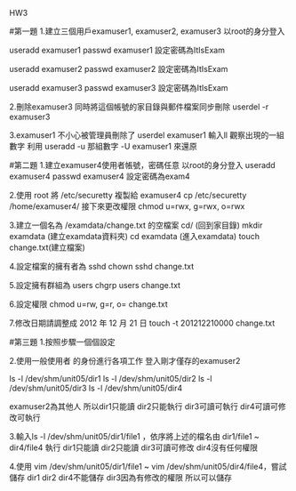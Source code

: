 HW3

#第一題
1.建立三個用戶examuser1, examuser2, examuser3
  以root的身分登入
  
  useradd examuser1
  passwd examuser1
  設定密碼為ItIsExam
  
  useradd examuser2
  passwd examuser2
  設定密碼為ItIsExam
  
  useradd examuser3
  passwd examuser3
  設定密碼為ItIsExam
  
2.刪除examuser3 同時將這個帳號的家目錄與郵件檔案同步刪除
  userdel -r examuser3
  
3.examuser1 不小心被管理員刪除了
  userdel examuser1
  輸入ll
  觀察出現的一組數字
  利用 useradd -u 那組數字 -U examuser1 來還原

#第二題
1.建立examuser4使用者帳號，密碼任意
  以root的身分登入
  useradd examuser4
  passwd examuser4
  設定密碼為exam4
  
2.使用 root 將 /etc/securetty 複製給 examuser4
  cp /etc/securetty /home/examuser4/
  接下來更改權限
  chmod u=rwx, g=rwx, o=rwx
  
3.建立一個名為 /examdata/change.txt 的空檔案
  cd/ (回到家目錄)
  mkdir examdata (建立examdata資料夾)
  cd examdata (進入examdata)
  touch change.txt(建立檔案)
  
4.設定檔案的擁有者為 sshd
  chown sshd change.txt

5.設定擁有群組為 users
  chgrp users change.txt
  
6.設定權限
  chmod u=rw, g=r, o= change.txt
  
7.修改日期請調整成 2012 年 12 月 21 日
  touch -t 201212210000 change.txt
  
#第三題
1.按照步驟一個個設定

2.使用一般使用者 的身份進行各項工作
  登入剛才僅存的examuser2
   
  ls -l /dev/shm/unit05/dir1
  ls -l /dev/shm/unit05/dir2
  ls -l /dev/shm/unit05/dir3
  ls -l /dev/shm/unit05/dir4

  examuser2為其他人 所以dir1只能讀
  dir2只能執行
  dir3可讀可執行
  dir4可讀可修改可執行
  
  
3.輸入ls -l /dev/shm/unit05/dir1/file1 ，依序將上述的檔名由 dir1/file1 ~ dir4/file4 執行
  dir1只能讀
  dir2只能讀
  dir3可讀可修改
  dir4沒有任何權限
  
4.使用 vim /dev/shm/unit05/dir1/file1 ~ vim /dev/shm/unit05/dir4/file4，嘗試儲存
  dir1 dir2 dir4不能儲存
  dir3因為有修改的權限 所以可以儲存


  
  





























  
  
  
  
